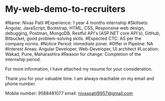 # My-web-demo-to-recruiters

#Name: Nivas Patil 
#Experience: 1 year 4 months internship
#Skillsets: Angular, JavaScript, Bootstrap, HTML, CSS, Responsive web design, debugging, Postman, MongoDB, Restful API's (ASP.NET core API's), GitHub, Bitbucket, good problem-solving skills.
#Expected CTC: AS per the company norms. 
#Notice Period: immediate joiner. 
#Offer in Pipeline: NA 
#Interest Areas: Angular Developer, Web-Developer, UI architect
#Location: Wakad, Pune, Maharashtra
#Reason for change: Completion of the internship period. 


For more information, I have attached my resume for your consideration.

Thank you for your valuable time. I am always reachable on my email and phone number.

Mobile number: 9588481077
email: nivaspatil9957@gmail.com
